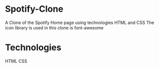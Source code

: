 # Spotify-Clone
A Clone of the Spotify Home page using technologies HTML and CSS The icon library is used in this clone is font-awesome


# Technologies
HTML
CSS